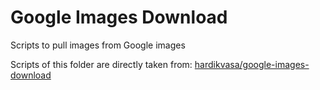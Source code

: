 # Google Images Download

Scripts to pull images from Google images

Scripts of this folder are directly taken from: [hardikvasa/google-images-download](https://github.com/hardikvasa/google-images-download) 
